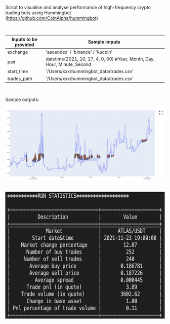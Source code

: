 Script to visualise and analyse performance of high-frequency crypto trading bots using Hummingbot
(https://github.com/CoinAlpha/hummingbot)
 
<br />


| Inputs to be provided        | Sample imputs  |
| ------------- |------------- | 
| exchange      | 'ascendex' / 'binance' / 'kucoin' | 
| pair          | datetime(2021, 10, 17, 4, 0, 00) #Year, Month, Day, Hour, Minute, Second   |  
| start_time    | '/Users/xxx/hummingbot_data/trades.csv'   |  
| trades_path     | '/Users/xxx/hummingbot_data/trades.csv' |

<br />

Sample outputs: 

![Sample output plot](sample_plot.png)

<br />

<img src=sample_analysis.png width="600" height="400">
